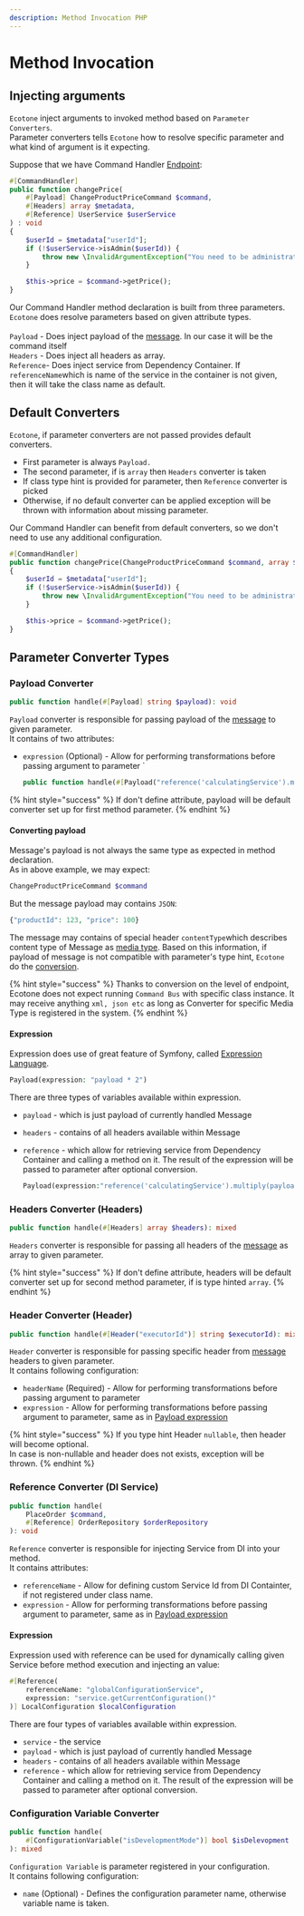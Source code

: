 ```yaml
---
description: Method Invocation PHP
---
```


# Method Invocation

## Injecting arguments

`Ecotone` inject arguments to invoked method based on `Parameter Converters`.\
Parameter converters tells `Ecotone` how to resolve specific parameter and what kind of argument is it expecting.&#x20;

Suppose that we have Command Handler [Endpoint](../messaging-concepts/message-endpoint/):

```php
#[CommandHandler] 
public function changePrice(
    #[Payload] ChangeProductPriceCommand $command, 
    #[Headers] array $metadata, 
    #[Reference] UserService $userService
) : void
{
    $userId = $metadata["userId"];
    if (!$userService->isAdmin($userId)) {
        throw new \InvalidArgumentException("You need to be administrator in order to register new product");
    }

    $this->price = $command->getPrice();
}
```

Our Command Handler method declaration is built from three parameters. \
`Ecotone` does resolve parameters based on given attribute types. \
\
`Payload` - Does inject payload of the [message](../messaging-concepts/message.md). In our case it will be the command itself\
`Headers` - Does inject all headers as array.\
`Reference`- Does inject service from Dependency Container. If `referenceName`which is name of the service in the container is not given, then it will take the class name as default.

## Default Converters

`Ecotone`, if parameter converters are not passed provides default converters.&#x20;

* First parameter is always `Payload.`&#x20;
* The second parameter, if is `array` then `Headers` converter is taken
* If class type hint is provided for parameter, then `Reference` converter is picked
* Otherwise, if no default converter can be applied exception will be thrown with information about missing parameter.

Our Command Handler can benefit from default converters, so we don't need to use any additional configuration.

```php
#[CommandHandler] 
public function changePrice(ChangeProductPriceCommand $command, array $metadata, UserService $userService) : void
{
    $userId = $metadata["userId"];
    if (!$userService->isAdmin($userId)) {
        throw new \InvalidArgumentException("You need to be administrator in order to register new product");
    }

    $this->price = $command->getPrice();
}
```

## Parameter Converter Types

### Payload Converter

```php
public function handle(#[Payload] string $payload): void
```

`Payload` converter is responsible for passing payload of the [message](../messaging-concepts/message.md) to given parameter. \
It contains of two attributes:

*   `expression` (Optional) - Allow for performing transformations before passing argument to parameter \`

    ```php
    public function handle(#[Payload("reference('calculatingService').multiply(payload)"] int $amount): void
    ```

{% hint style="success" %}
If don't define attribute, payload will be default converter set up for first method parameter.
{% endhint %}

#### Converting payload

Message's payload is not always the same type as expected in method declaration. \
As in above example, we may expect:&#x20;

```php
ChangeProductPriceCommand $command
```

But the message payload may contains `JSON`:

```php
{"productId": 123, "price": 100}
```

The message may contains of special header `contentType`which describes content type of Message as [media type](https://en.wikipedia.org/wiki/Media\_type). Based on this information, if payload of message is not compatible with parameter's type hint, `Ecotone` do the [conversion](conversion.md).

{% hint style="success" %}
Thanks to conversion on the level of endpoint, Ecotone does not expect running `Command Bus` with specific class instance. It may receive anything `xml, json etc` as long as Converter for specific Media Type is registered in the system.
{% endhint %}

#### Expression

Expression does use of great feature of Symfony, called [Expression Language](https://symfony.com/doc/current/components/expression\_language.html).

```php
Payload(expression: "payload * 2")
```

There are three types of variables available within expression.

* `payload` - which is just payload of currently handled Message
* `headers` - contains of all headers available within Message&#x20;
*   `reference` - which allow for retrieving service from Dependency Container and calling a method on it. The result of the expression will be passed to parameter after optional conversion.

    ```php
    Payload(expression:"reference('calculatingService').multiply(payload, 2)")
    ```

### Headers Converter (Headers)

```php
public function handle(#[Headers] array $headers): mixed
```

`Headers` converter is responsible for passing all headers of the [message](../messaging-concepts/message.md) as array to given parameter.&#x20;

{% hint style="success" %}
If don't define attribute, headers will be default converter set up for second method parameter, if is type hinted `array`.
{% endhint %}

### Header Converter (Header)

```php
public function handle(#[Header("executorId")] string $executorId): mixed
```

`Header` converter is responsible for passing specific header from [message](../messaging-concepts/message.md) headers to given parameter. \
It contains following configuration:

* `headerName` (Required) - Allow for performing transformations before passing argument to parameter
* `expression` - Allow for performing transformations before passing argument to parameter, same as in [Payload expression](method-invocation.md#payload-converter-payload)

{% hint style="success" %}
If you type hint Header `nullable`, then header will become optional.\
In case is non-nullable and header does not exists, exception will be thrown.
{% endhint %}

### Reference Converter (DI Service)

```php
public function handle(
    PlaceOrder $command, 
    #[Reference] OrderRepository $orderRepository
): void
```

`Reference` converter is responsible for injecting Service from DI into your method.\
It contains attributes:

* `referenceName` - Allow for defining custom Service Id from DI Containter, if not registered under class name.
* `expression` - Allow for performing transformations before passing argument to parameter, same as in [Payload expression](method-invocation.md#payload-converter-payload)

#### Expression

Expression used with reference can be used for dynamically calling given Service before method execution and injecting an value:

```php
#[Reference(
    referenceName: "globalConfigurationService",
    expression: "service.getCurrentConfiguration()"
)] LocalConfiguration $localConfiguration
```

There are four types of variables available within expression.

* `service` - the service
* `payload` - which is just payload of currently handled Message
* `headers` - contains of all headers available within Message&#x20;
* `reference` - which allow for retrieving service from Dependency Container and calling a method on it. The result of the expression will be passed to parameter after optional conversion.

### Configuration Variable Converter

```php
public function handle(
    #[ConfigurationVariable("isDevelopmentMode")] bool $isDelevopment
): mixed
```

`Configuration Variable` is parameter registered in your configuration.\
It contains following configuration:

* `name` (Optional) - Defines the configuration parameter name, otherwise variable name is taken.

